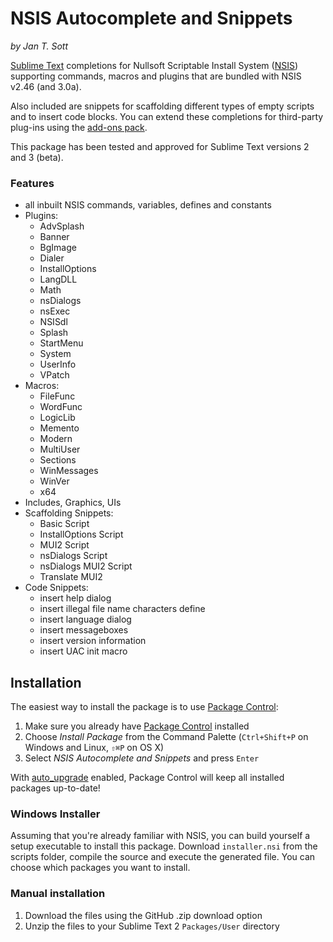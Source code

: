 # NSIS Autocomplete and Snippets
*by Jan T. Sott*

[Sublime Text](http://www.sublimetext.com/) completions for Nullsoft Scriptable Install System ([NSIS](http://nsis.sourceforge.net)) supporting commands, macros and plugins that are bundled with NSIS v2.46 (and 3.0a).

Also included are snippets for scaffolding different types of empty scripts and to insert code blocks. You can extend these completions for third-party plug-ins using the [add-ons pack](https://github.com/idleberg/NSIS-Sublime-Text-Addons).

This package has been tested and approved for Sublime Text versions 2 and 3 (beta).

### Features
* all inbuilt NSIS commands, variables, defines and constants
* Plugins:
    * AdvSplash
    * Banner
    * BgImage
    * Dialer
    * InstallOptions
    * LangDLL
    * Math
    * nsDialogs
    * nsExec
    * NSISdl
    * Splash
    * StartMenu
    * System
    * UserInfo
    * VPatch
* Macros:
    * FileFunc
    * WordFunc
    * LogicLib
    * Memento
    * Modern
    * MultiUser
    * Sections
    * WinMessages
    * WinVer
    * x64
* Includes, Graphics, UIs
* Scaffolding Snippets:
    * Basic Script
    * InstallOptions Script
    * MUI2 Script
    * nsDialogs Script
    * nsDialogs MUI2 Script
    * Translate MUI2
* Code Snippets:
    * insert help dialog
    * insert illegal file name characters define
    * insert language dialog
    * insert messageboxes
    * insert version information
    * insert UAC init macro

## Installation

The easiest way to install the package is to use [Package Control](http://wbond.net/sublime_packages/package_control):

1. Make sure you already have [Package Control](http://wbond.net/sublime_packages/package_control) installed
2. Choose *Install Package* from the Command Palette (`Ctrl+Shift+P` on Windows and Linux, `⇧⌘P` on OS X)
3. Select *NSIS Autocomplete and Snippets* and press `Enter`

With [auto_upgrade](http://wbond.net/sublime_packages/package_control/settings) enabled, Package Control will keep all installed packages up-to-date!

### Windows Installer
Assuming that you're already familiar with NSIS, you can build yourself a setup executable to install this package. Download `installer.nsi` from the scripts folder, compile the source and execute the generated file. You can choose which packages you want to install.

### Manual installation

1. Download the files using the GitHub .zip download option
2. Unzip the files to your Sublime Text 2 `Packages/User` directory